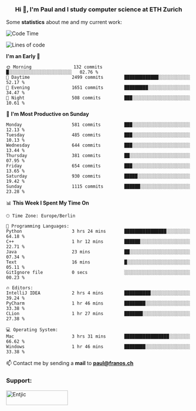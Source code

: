 <h3 align="center">Hi 👋, I'm Paul and I study computer science at ETH Zurich</h3>


Some **statistics** about me and my current work:

<!--START_SECTION:waka-->
![Code Time](http://img.shields.io/badge/Code%20Time-1%2C453%20hrs%2046%20mins-blue)

![Lines of code](https://img.shields.io/badge/From%20Hello%20World%20I%27ve%20Written-2.8%20million%20lines%20of%20code-blue)

**I'm an Early 🐤** 

```text
🌞 Morning                132 commits         █░░░░░░░░░░░░░░░░░░░░░░░░   02.76 % 
🌆 Daytime                2499 commits        █████████████░░░░░░░░░░░░   52.17 % 
🌃 Evening                1651 commits        █████████░░░░░░░░░░░░░░░░   34.47 % 
🌙 Night                  508 commits         ███░░░░░░░░░░░░░░░░░░░░░░   10.61 % 
```
📅 **I'm Most Productive on Sunday** 

```text
Monday                   581 commits         ███░░░░░░░░░░░░░░░░░░░░░░   12.13 % 
Tuesday                  485 commits         ███░░░░░░░░░░░░░░░░░░░░░░   10.13 % 
Wednesday                644 commits         ███░░░░░░░░░░░░░░░░░░░░░░   13.44 % 
Thursday                 381 commits         ██░░░░░░░░░░░░░░░░░░░░░░░   07.95 % 
Friday                   654 commits         ███░░░░░░░░░░░░░░░░░░░░░░   13.65 % 
Saturday                 930 commits         █████░░░░░░░░░░░░░░░░░░░░   19.42 % 
Sunday                   1115 commits        ██████░░░░░░░░░░░░░░░░░░░   23.28 % 
```


📊 **This Week I Spent My Time On** 

```text
🕑︎ Time Zone: Europe/Berlin

💬 Programming Languages: 
Python                   3 hrs 24 mins       ████████████████░░░░░░░░░   64.18 % 
C++                      1 hr 12 mins        ██████░░░░░░░░░░░░░░░░░░░   22.71 % 
Java                     23 mins             ██░░░░░░░░░░░░░░░░░░░░░░░   07.34 % 
Text                     16 mins             █░░░░░░░░░░░░░░░░░░░░░░░░   05.11 % 
GitIgnore file           0 secs              ░░░░░░░░░░░░░░░░░░░░░░░░░   00.23 % 

🔥 Editors: 
IntelliJ IDEA            2 hrs 4 mins        ██████████░░░░░░░░░░░░░░░   39.24 % 
PyCharm                  1 hr 46 mins        ████████░░░░░░░░░░░░░░░░░   33.38 % 
CLion                    1 hr 27 mins        ███████░░░░░░░░░░░░░░░░░░   27.38 % 

💻 Operating System: 
Mac                      3 hrs 31 mins       █████████████████░░░░░░░░   66.62 % 
Windows                  1 hr 46 mins        ████████░░░░░░░░░░░░░░░░░   33.38 % 
```


<!--END_SECTION:waka-->

📫 Contact me by sending a **mail** to **paul@franos.ch**

<h3 align="left">Support:</h3>
<p><a href="https://ko-fi.com/Entjic"> <img align="left" src="https://cdn.ko-fi.com/cdn/kofi3.png?v=3" height="40" width="168" alt="Entjic" /></a></p>
